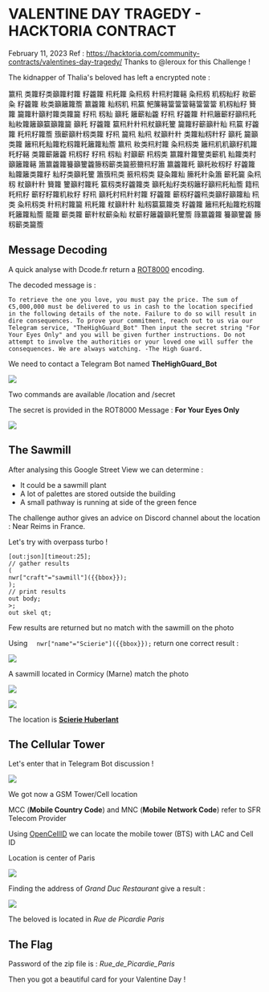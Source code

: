 # VALENTINE DAY TRAGEDY - HACKTORIA CONTRACT

February 11, 2023 Ref : https://hacktoria.com/community-contracts/valentines-day-tragedy/
Thanks to @leroux for this Challenge !

The kidnapper of Thalia's beloved has left a encrypted note :

籝籸 类籮籽类籲籮籿籮 籽籱籮 籸籷籮 粂籸籾 籵籸籿籮簵 粂籸籾 籶籾籼籽 籹籪粂 籽籱籮 籹类籲籬籮簷 籝籱籮 籼籾籶 籸籯 鲃簾簵簹簹簹簵簹簹簹 籶籾籼籽 籫籮 籭籮籵籲籿籮类籮籭 籽籸 籾籼 籲籷 籬籪籼籱 籽籸 籽籱籮 籵籸籬籪籽籲籸籷 籼籹籮籬籲籯籲籮籭 籲籷 籽籱籮 籯籸籵籵籸粀籲籷籰 籭籮籽籪籲籵籼 籸籯 籽籱籮 籷籸籽籮簷 籏籪籲籵籾类籮 籽籸 籭籸 籼籸 粀籲籵籵 类籮籼籾籵籽 籲籷 籭籲类籮 籬籸籷籼籮籺籾籮籷籬籮籼簷 籝籸 籹类籸籿籮 粂籸籾类 籬籸籶籶籲籽籶籮籷籽簵 类籮籪籬籱 籸籾籽 籽籸 籾籼 籿籲籪 籸籾类 籝籮籵籮籰类籪籶 籼籮类籿籲籬籮簵 簫籝籱籮籑籲籰籱籐籾籪类籭籨籋籸籽簫 籝籱籮籷 籲籷籹籾籽 籽籱籮 籼籮籬类籮籽 籼籽类籲籷籰 簫籏籸类 籢籸籾类 籎粂籮籼 籘籷籵粂簫 籪籷籭 粂籸籾 粀籲籵籵 籫籮 籰籲籿籮籷 籯籾类籽籱籮类 籲籷籼籽类籾籬籽籲籸籷籼簷 籍籸 籷籸籽 籪籽籽籮籶籹籽 籽籸 籲籷籿籸籵籿籮 籽籱籮 籪籾籽籱籸类籲籽籲籮籼 籸类 粂籸籾类 籵籸籿籮籭 籸籷籮 粀籲籵籵 籼籾籯籯籮类 籽籱籮 籬籸籷籼籮籺籾籮籷籬籮籼簷 籠籮 籪类籮 籪籵粀籪粂籼 粀籪籽籬籱籲籷籰簷 簶籝籱籮 籑籲籰籱 籐籾籪类籭簷

## Message Decoding

A quick analyse with Dcode.fr return a [ROT8000](https://www.dcode.fr/chiffre-rot8000) encoding.

The decoded message is : 

`To retrieve the one you love, you must pay the price. The sum of €5,000,000 must be delivered to us in cash to the location specified in the following details of the note. Failure to do so will result in dire consequences. To prove your commitment, reach out to us via our Telegram service, "TheHighGuard_Bot" Then input the secret string "For Your Eyes Only" and you will be given further instructions. Do not attempt to involve the authorities or your loved one will suffer the consequences. We are always watching. -The High Guard.`

We need to contact a Telegram Bot named **TheHighGuard_Bot**

![](Telegram_Bot.png)

Two commands are available /location and /secret

The secret is provided in the ROT8000 Message : **For Your Eyes Only**

![](Telegram_sawmill.png)

## The Sawmill

After analysing this Google Street View we can determine :

- It could be a sawmill plant
- A lot of palettes are stored outside the building
- A small pathway is running at side of the green fence

The challenge author gives an advice on Discord channel about the location : Near Reims in France.

Let's try with overpass turbo !
```
[out:json][timeout:25];
// gather results
(
nwr["craft"="sawmill"]({{bbox}});
);
// print results
out body;
>;
out skel qt;
```
Few results are returned but no match with the sawmill on the photo

Using `  nwr["name"="Scierie"]({{bbox}});` return one correct result :

![](Openstreetmap_location.png)

A sawmill located in Cormicy (Marne) match the photo

![](sawmill_aerial.png)


![](Streetview_sawmill.png)

The location is [**Scierie Huberlant**](https://goo.gl/maps/88Ya6u5fmPAck8vM7)


## The Cellular Tower 

Let's enter that in Telegram Bot discussion !

![](Telegram_tower.png)

We got now a GSM Tower/Cell location 

MCC (**Mobile Country Code**) and MNC (**Mobile Network Code**) refer to SFR Telecom Provider

Using [OpenCellID](https://opencellid.org/) we can locate the mobile tower (BTS) with LAC and Cell ID

Location is center of Paris

![](OpenCell_Location.png)

Finding the address of *Grand Duc Restaurant* give a result :

![](GoogleMap_Location.png)


The beloved is located in *Rue de Picardie Paris*

## The Flag

Password of the zip file is : *Rue_de_Picardie_Paris*

Then you got a beautiful card for your Valentine Day !


